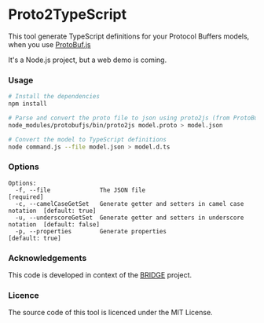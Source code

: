 Proto2TypeScript
================

This tool generate TypeScript definitions for your Protocol Buffers models, when you use [ProtoBuf.js](https://github.com/dcodeIO/ProtoBuf.js/)

It's a Node.js project, but a web demo is coming.

### Usage
```sh
# Install the dependencies
npm install

# Parse and convert the proto file to json using proto2js (from ProtoBuf.js)
node_modules/protobufjs/bin/proto2js model.proto > model.json

# Convert the model to TypeScript definitions
node command.js --file model.json > model.d.ts
```

### Options
```
Options:
  -f, --file              The JSON file                                       [required]
  -c, --camelCaseGetSet   Generate getter and setters in camel case notation  [default: true]
  -u, --underscoreGetSet  Generate getter and setters in underscore notation  [default: false]
  -p, --properties        Generate properties                                 [default: true]
```

### Acknowledgements

This code is developed in context of the [BRIDGE](http://www.bridgeproject.eu/en) project.

### Licence

The source code of this tool is licenced under the MIT License.
